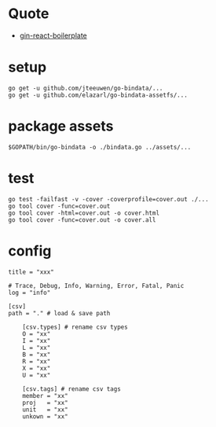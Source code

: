 # Quote
- [gin-react-boilerplate](https://github.com/wadahiro/gin-react-boilerplate)

# setup

```shell
go get -u github.com/jteeuwen/go-bindata/...
go get -u github.com/elazarl/go-bindata-assetfs/...
```

# package assets

    $GOPATH/bin/go-bindata -o ./bindata.go ../assets/...

# test

    go test -failfast -v -cover -coverprofile=cover.out ./...
    go tool cover -func=cover.out
    go tool cover -html=cover.out -o cover.html
	go tool cover -func=cover.out -o cover.all

# config

```
title = "xxx"

# Trace, Debug, Info, Warning, Error, Fatal, Panic
log = "info"

[csv]
path = "." # load & save path

    [csv.types] # rename csv types
    O = "xx"
    I = "xx"
    L = "xx"
    B = "xx"
    R = "xx"
    X = "xx"
    U = "xx"

    [csv.tags] # rename csv tags
    member = "xx"
    proj   = "xx"
    unit   = "xx"
    unkown = "xx"
```